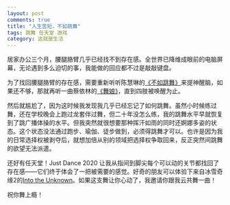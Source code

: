 ```yaml
---
layout: post
comments: true
title: "人生苦短，不如跳舞"
tags: 跳舞 任天堂 游戏
category: 这就是生活
---
```


居家办公三个月，腰腿胳臂几乎已经找不到存在感。全世界已降维成眼前的电脑屏幕，无论遇到多么迫切的事，我能做的回应都不过是敲敲键盘。

为了找回腰腿胳臂的存在感，需要重新听听陈慧琳的[《不如跳舞》](https://www.youtube.com/watch?v=HlQONDEUPto&list=RDHlQONDEUPto&start_radio=1&t=32)来提神醒脑，如果还不够，那就再听一曲蔡依林的[《舞娘》](https://www.youtube.com/watch?v=0EN3MnGEBXk)，直到四肢被唤醒为止。

然后就尴尬了，因为这时候我发现我几乎已经忘记了如何跳舞。虽然小时候练过舞，还在学校晚会上跑过龙套伴过舞，但二十年没怎么练，我的跳舞水平早就恢复到了跳广播体操的水平。但我突然就很想要那种挥汗如雨的同时还婀娜多姿的状态。这个状态没法通过跑步、瑜伽、徒步做到，必须得跳舞才可以。也许是因为我的日常选择权被剥夺后，就想加倍从别的领域把选择权争取回来，反正突然间跳舞的欲望无法派遣。

还好有任天堂！Just Dance 2020 让我从指间到脚尖每个可以动的关节都找回了存在感——它们终于体会了一把被需要的感觉。好奇的朋友可以体验下来自冰雪奇缘2的[Into the Unknown](https://www.youtube.com/watch?v=5WNNEyhYv_Q)。如果这支舞让你心动了，我邀请你跟我云共舞一曲！

祝你舞上瘾！







